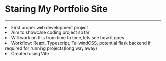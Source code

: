 <h1>Staring My Portfolio Site</h1>
<hr></hr>
<li>First proper web development project</li>
<li>Aim to showcase coding project so far</li>
<li>Will work on this from time to time, lets see how it goes </li>
<li>Workflow: React, Typescript, TailwindCSS, potential flask backend if required for running projects(long way away)</li>
<li>Created using Vite</li>
